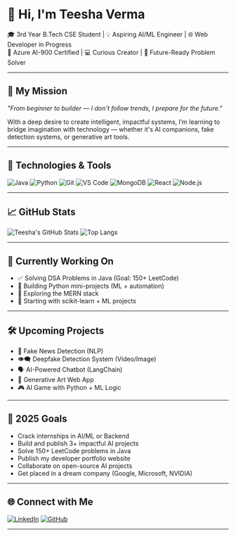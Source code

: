 # 👋 Hi, I'm Teesha Verma

🎓 3rd Year B.Tech CSE Student | 💡 Aspiring AI/ML Engineer | 🌐 Web Developer in Progress  
🎯 Azure AI-900 Certified | 💻 Curious Creator | 🧠 Future-Ready Problem Solver  

---

## 🚀 My Mission

_"From beginner to builder — I don't follow trends, I prepare for the future."_

With a deep desire to create intelligent, impactful systems, I’m learning to bridge imagination with technology — whether it's AI companions, fake detection systems, or generative art tools.

---

## 🧠 Technologies & Tools

![Java](https://img.shields.io/badge/Java-ED8B00?style=for-the-badge&logo=java&logoColor=white)
![Python](https://img.shields.io/badge/Python-FFD43B?style=for-the-badge&logo=python&logoColor=blue)
![Git](https://img.shields.io/badge/Git-F05032?style=for-the-badge&logo=git&logoColor=white)
![VS Code](https://img.shields.io/badge/VS%20Code-007ACC?style=for-the-badge&logo=visual-studio-code&logoColor=white)
![MongoDB](https://img.shields.io/badge/MongoDB-4EA94B?style=for-the-badge&logo=mongodb&logoColor=white)
![React](https://img.shields.io/badge/React-20232A?style=for-the-badge&logo=react&logoColor=61DAFB)
![Node.js](https://img.shields.io/badge/Node.js-339933?style=for-the-badge&logo=nodedotjs&logoColor=white)

---

## 📈 GitHub Stats

![Teesha's GitHub Stats](https://github-readme-stats.vercel.app/api?username=Teesha-Verma&show_icons=true&theme=tokyonight)
![Top Langs](https://github-readme-stats.vercel.app/api/top-langs/?username=Teesha-Verma&layout=compact&theme=tokyonight)

---

## 💼 Currently Working On

- ✅ Solving DSA Problems in Java (Goal: 150+ LeetCode)
- 🔧 Building Python mini-projects (ML + automation)
- 🌱 Exploring the MERN stack
- 🤖 Starting with scikit-learn + ML projects

---

## 🛠 Upcoming Projects

- 🧠 Fake News Detection (NLP)
- 👁️‍🗨️ Deepfake Detection System (Video/Image)
- 🗣️ AI-Powered Chatbot (LangChain)
- 🎨 Generative Art Web App
- 🎮 AI Game with Python + ML Logic

---

## 🎯 2025 Goals

- Crack internships in AI/ML or Backend  
- Build and publish 3+ impactful AI projects  
- Solve 150+ LeetCode problems in Java  
- Publish my developer portfolio website  
- Collaborate on open-source AI projects  
- Get placed in a dream company (Google, Microsoft, NVIDIA)

---

## 🌐 Connect with Me

[![LinkedIn](https://img.shields.io/badge/LinkedIn-TeeshaVerma-blue?style=for-the-badge&logo=linkedin)](https://linkedin.com/in/teeshaverma)
[![GitHub](https://img.shields.io/badge/GitHub-TeeshaVerma-black?style=for-the-badge&logo=github)](https://github.com/Teesha-Verma)

---
